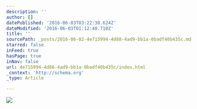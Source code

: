 ```yaml
---
description: ''
author: []
datePublished: '2016-06-03T03:22:38.624Z'
dateModified: '2016-06-03T01:12:48.710Z'
title: ''
sourcePath: _posts/2016-06-02-4e715994-4d88-4ad9-bb1a-0badf40b435c.md
starred: false
inFeed: true
hasPage: true
inNav: false
url: 4e715994-4d88-4ad9-bb1a-0badf40b435c/index.html
_context: 'http://schema.org'
_type: Article

---
```

![](https://the-grid-user-content.s3-us-west-2.amazonaws.com/3deeff12-7e40-4895-810f-dc59ea65f612.jpg)